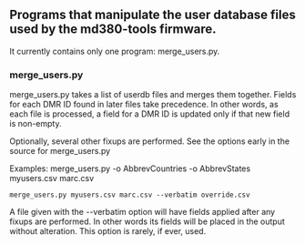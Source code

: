 ## Programs that manipulate the user database files used by the md380-tools firmware.

It currently contains only one program: merge_users.py.

### merge_users.py
merge_users.py takes a list of userdb files and merges them together.
Fields for each DMR ID found in later files take precedence.
In other words, as each file is processed, a field for a DMR ID is
updated only if that new field is non-empty.

Optionally, several other fixups are performed.  See the options early
in the source for merge_users.py

Examples:
	merge_users.py -o AbbrevCountries -o AbbrevStates myusers.csv marc.csv

	merge_users.py myusers.csv marc.csv --verbatim override.csv

A file given with the --verbatim option will have fields applied after
any fixups are performed.  In other words its fields will be placed in
the output without alteration.  This option is rarely, if ever, used.
